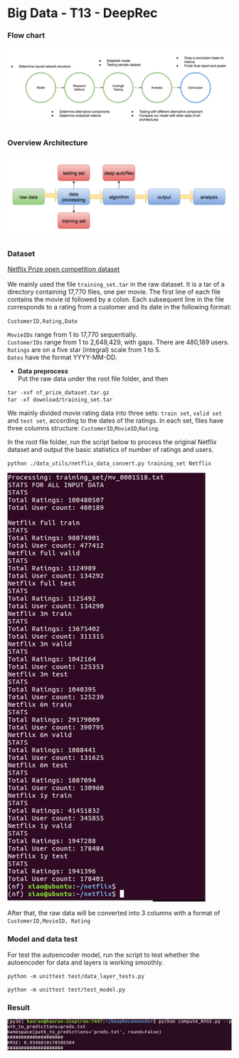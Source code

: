 # Big Data - T13 - DeepRec
### Flow chart
![pic10](https://github.com/jeness/BigData_T13_DeepRec/raw/master/screenshots/WechatIMG122.jpeg)
### Overview Architecture
![pic11](https://github.com/jeness/BigData_T13_DeepRec/raw/master/screenshots/arche.png)
### Dataset
[Netflix Prize open competition dataset](https://www.kaggle.com/netflix-inc/netflix-prize-data)<br>
<br>
We mainly used the file `training_set.tar` in the raw dataset. It is a tar of a directory containing 17,770 files, one per movie. The first line of each file contains the movie id followed by a colon. Each subsequent line in the file corresponds to a rating from a customer and its date in the following format:

`CustomerID,Rating,Date`

`MovieIDs` range from 1 to 17,770 sequentially.<br>
`CustomerIDs` range from 1 to 2,649,429, with gaps. There are 480,189 users.<br>
`Ratings` are on a five star (integral) scale from 1 to 5.<br>
`Dates` have the format YYYY-MM-DD.<br>

+ **Data preprocess** <br>
Put the raw data under the root file folder, and then
```
tar -xvf nf_prize_dataset.tar.gz
tar -xf download/training_set.tar
```

We mainly divided movie rating data into three sets: `train set`, `valid set` and `test set`, according to the dates of the ratings. In each set, files have three columns structure: `CustomerID`,`MovieID`,`Rating`.

In the root file folder, run the script below to process the original Netflix dataset and output the basic statistics of number of ratings and users.
```
python ./data_utils/netflix_data_convert.py training_set Netflix
```
![picture 2](https://github.com/jeness/BigData_T13_DeepRec/raw/master/screenshots_data%20processing/datastats.PNG)

After that, the raw data will be converted into 3 columns with a format of <br>
`CustomerID,MovieID, Rating`

### Model and data test 
For test the autoencoder model, run the script to test whether the autoencoder for data and layers is working smoothly.
```
python -m unittest test/data_layer_tests.py
```
```
python -m unittest test/test_model.py
```
### Result
![finalresult](https://github.com/jeness/BigData_T13_DeepRec/raw/master/screenshots/finalresult.png)